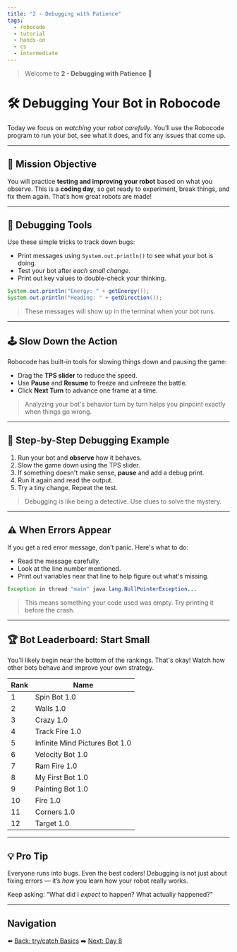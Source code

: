 ```yaml
---
title: "2 - Debugging with Patience"
tags:
  - robocode
  - tutorial
  - hands-on
  - cs
  - intermediate
---
```


> Welcome to **2 - Debugging with Patience** 🧘

# 🛠️ Debugging Your Bot in Robocode

Today we focus on *watching your robot carefully*. You’ll use the Robocode program to run your bot, see what it does, and fix any issues that come up.

---

## 🎯 Mission Objective

You will practice **testing and improving your robot** based on what you observe. This is a **coding day**, so get ready to experiment, break things, and fix them again. That’s how great robots are made!

---

## 🔧 Debugging Tools

Use these simple tricks to track down bugs:

* Print messages using `System.out.println()` to see what your bot is doing.
* Test your bot after *each small change*.
* Print out key values to double-check your thinking.

```java
System.out.println("Energy: " + getEnergy());
System.out.println("Heading: " + getDirection());
```

> These messages will show up in the terminal when your bot runs.

---

## 🕹️ Slow Down the Action

Robocode has built-in tools for slowing things down and pausing the game:

* Drag the **TPS slider** to reduce the speed.
* Use **Pause** and **Resume** to freeze and unfreeze the battle.
* Click **Next Turn** to advance one frame at a time.

> Analyzing your bot's behavior turn by turn helps you pinpoint exactly when things go wrong.

---

## 🔄 Step-by-Step Debugging Example

1. Run your bot and **observe** how it behaves.
2. Slow the game down using the TPS slider.
3. If something doesn't make sense, **pause** and add a debug print.
4. Run it again and read the output.
5. Try a tiny change. Repeat the test.

> Debugging is like being a detective. Use clues to solve the mystery.

---

## ⚠️ When Errors Appear

If you get a red error message, don’t panic. Here's what to do:

* Read the message carefully.
* Look at the line number mentioned.
* Print out variables near that line to help figure out what's missing.

```java
Exception in thread "main" java.lang.NullPointerException...
```

> This means something your code used was empty. Try printing it before the crash.

---

## 🏆 Bot Leaderboard: Start Small

You'll likely begin near the bottom of the rankings. That's okay! Watch how other bots behave and improve your own strategy.

| Rank | Name                           |
| ---- | ------------------------------ |
| 1    | Spin Bot 1.0                   |
| 2    | Walls 1.0                      |
| 3    | Crazy 1.0                      |
| 4    | Track Fire 1.0                 |
| 5    | Infinite Mind Pictures Bot 1.0 |
| 6    | Velocity Bot 1.0               |
| 7    | Ram Fire 1.0                   |
| 8    | My First Bot 1.0               |
| 9    | Painting Bot 1.0               |
| 10   | Fire 1.0                       |
| 11   | Corners 1.0                    |
| 12   | Target 1.0                     |

---

## 💡 Pro Tip

Everyone runs into bugs. Even the best coders! Debugging is not just about fixing errors — it’s *how* you learn how your robot really works.

Keep asking: "What did I *expect* to happen? What actually happened?"

---

## Navigation

⬅️ [Back: try/catch Basics](/robocode/Day-7/00_try_catch)
➡️ [Next: Day 8](/robocode/Day-8/index)
